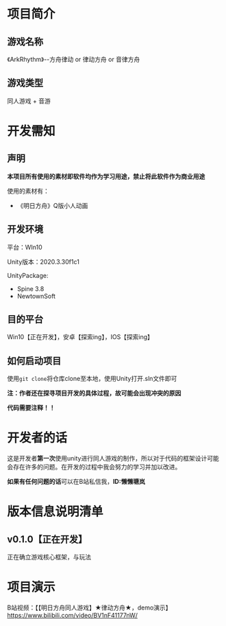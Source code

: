 # 项目简介

## 游戏名称

《ArkRhythm》--方舟律动 or 律动方舟 or 音律方舟

## 游戏类型

同人游戏 + 音游

# 开发需知

## 声明

**本项目所有使用的素材即软件均作为学习用途，禁止将此软件作为商业用途**

使用的素材有：

- 《明日方舟》Q版小人动画

## 开发环境

平台：WIn10

Unity版本：2020.3.30f1c1

UnityPackage:

- Spine 3.8
- NewtownSoft

## 目的平台

Win10【正在开发】，安卓【探索ing】，IOS【探索ing】

## 如何启动项目

使用`git clone`将仓库clone至本地，使用Unity打开.sln文件即可

**注：作者还在探寻项目开发的具体过程，故可能会出现冲突的原因**

**代码需要注释！！**

# 开发者的话

这是开发者**第一次**使用unity进行同人游戏的制作，所以对于代码的框架设计可能会存在许多的问题。在开发的过程中我会努力的学习并加以改进。

**如果有任何问题的话**可以在B站私信我，**ID:懒懒瑭岚**

# 版本信息说明清单

## v0.1.0【正在开发】

正在确立游戏核心框架，与玩法

# 项目演示

B站视频：【【明日方舟同人游戏】★律动方舟★，demo演示】 https://www.bilibili.com/video/BV1nF41177nW/
